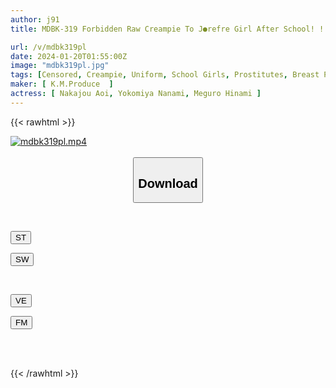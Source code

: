 ```yaml
---
author: j91
title: MDBK-319 Forbidden Raw Creampie To J●refre Girl After School! ! A Secret Sex Industry That Secretly Tempts You To Have Raw Sex In A Racy Uniform That Shows Off Your Perviousness.

url: /v/mdbk319pl
date: 2024-01-20T01:55:00Z
image: "mdbk319pl.jpg"
tags: [Censored, Creampie, Uniform, School Girls, Prostitutes, Breast Peeker	]
maker: [ K.M.Produce  ]
actress: [ Nakajou Aoi, Yokomiya Nanami, Meguro Hinami ]
---
```



{{< rawhtml >}}

<div class="video" data-videoid="JJ9e8moKMMSJLM">
    <a href="javascript:;">
        <img src="/v/mdbk319pl/mdbk319pl.jpg" width="WIDTH" height="HEIGHT" alt="mdbk319pl.mp4" loading="lazy">
    </a>
</div>

<script type="text/javascript" src="https://j91.asia/asset/on-demand-st.js"></script>

<br>
  <link rel="stylesheet" href="https://j91.asia/asset/bs5.css">
  
  <center>
  <button class="btn btn-primary" type="button" data-bs-toggle="collapse" data-bs-target=".multi-collapse" aria-expanded="false" aria-controls="multiCollapseExample1 multiCollapseExample2"><h2>Download</h2></button></center>
</p>
<div class="row">
  <div class="col">
    <div class="collapse multi-collapse" id="multiCollapseExample1">
      <div class="card card-body">
	      	      <br>
<div class="buttons">  
<p><a href="https://streamtape.to/v/JJ9e8moKMMSJLM" target="_blank"><button class="btn-hover color-3"><i class="fa fa-download"></i> ST</button></a></p>
<p><a href="https://flaswish.com/nyvet3gfp740" target="_blank"><button class="btn-hover color-2"><i class="fa fa-download"></i> SW</button></a></p></div>
    </div>
  </div>
</div>
  <div class="col">
    <div class="collapse multi-collapse" id="multiCollapseExample2">
      <div class="card card-body">
	      <br>
<div class="buttons">
<p><a href="javascript:;" target="_blank"><button class="btn-hover color-9"><i class="fa fa-download"></i> VE</button></a></p>
<p><a href="javascript:;" target="_blank"><button class="btn-hover color-8"><i class="fa fa-download"></i> FM</button></a></p></div>
<br><br>
      </div>
    </div>
  </div>
</div>

{{< /rawhtml >}}